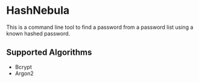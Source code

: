 # HashNebula

This is a command line tool to find a password from a password list using a known hashed password.

## Supported Algorithms

- Bcrypt
- Argon2
